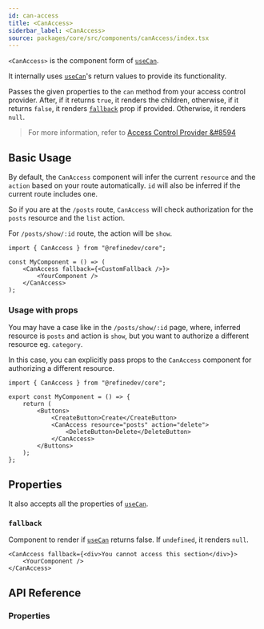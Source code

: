 ```yaml
---
id: can-access
title: <CanAccess>
siderbar_label: <CanAccess>
source: packages/core/src/components/canAccess/index.tsx
---
```


`<CanAccess>` is the component form of [`useCan`][use-can].

It internally uses [`useCan`][use-can]'s return values to provide its functionality.

Passes the given properties to the `can` method from your access control provider. After, if it returns `true`, it renders the children, otherwise, if it returns `false`, it renders [`fallback`](#fallback) prop if provided. Otherwise, it renders `null`.

> For more information, refer to [Access Control Provider &#8594][access-control-provider]

## Basic Usage

By default, the `CanAccess` component will infer the current `resource` and the `action` based on your route automatically. `id` will also be inferred if the current route includes one.

So if you are at the `/posts` route, `CanAccess` will check authorization for the `posts` resource and the `list` action.

For `/posts/show/:id` route, the action will be `show`.

```tsx
import { CanAccess } from "@refinedev/core";

const MyComponent = () => (
    <CanAccess fallback={<CustomFallback />}>
        <YourComponent />
    </CanAccess>
);
```

### Usage with props

You may have a case like in the `/posts/show/:id` page, where, inferred resource is `posts` and action is `show`, but you want to authorize a different resource eg. `category`.

In this case, you can explicitly pass props to the `CanAccess` component for authorizing a different resource.

```tsx
import { CanAccess } from "@refinedev/core";

export const MyComponent = () => {
    return (
        <Buttons>
            <CreateButton>Create</CreateButton>
            <CanAccess resource="posts" action="delete">
                <DeleteButton>Delete</DeleteButton>
            </CanAccess>
        </Buttons>
    );
};
```

## Properties

It also accepts all the properties of [`useCan`](/docs/api-reference/core/hooks/accessControl/useCan/#properties).

### `fallback`

Component to render if [`useCan`][use-can] returns false. If `undefined`, it renders `null`.

```tsx
<CanAccess fallback={<div>You cannot access this section</div>}>
    <YourComponent />
</CanAccess>
```

## API Reference

### Properties

<PropsTable module="@refinedev/core/CanAccess"/>

[use-can]: /docs/api-reference/core/hooks/accessControl/useCan/
[access-control-provider]: /docs/api-reference/core/providers/accessControl-provider/
